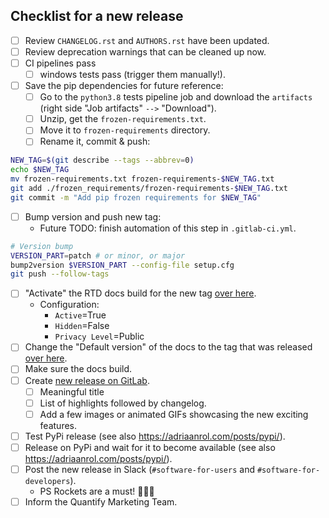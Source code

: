  ## Checklist for a new release

- [ ] Review `CHANGELOG.rst` and `AUTHORS.rst` have been updated.
- [ ] Review deprecation warnings that can be cleaned up now.
- [ ] CI pipelines pass
    - [ ] windows tests pass (trigger them manually!).
- [ ] Save the pip dependencies for future reference:
    - [ ] Go to the `python3.8` tests pipeline job and download the `artifacts` (right side "Job artifacts" `-->` "Download").
    - [ ] Unzip, get the `frozen-requirements.txt`.
    - [ ] Move it to `frozen-requirements` directory.
    - [ ] Rename it, commit & push:

```bash
NEW_TAG=$(git describe --tags --abbrev=0)
echo $NEW_TAG
mv frozen-requirements.txt frozen-requirements-$NEW_TAG.txt
git add ./frozen_requirements/frozen-requirements-$NEW_TAG.txt
git commit -m "Add pip frozen requirements for $NEW_TAG"
```
<!-- - [ ] Run **one** of the major/minor/patch version bump (manual) jobs in the CI pipeline of the MR. -->
<!--     - NB this can only be done after unix and windows test & docs jobs pass. -->

- [ ] Bump version and push new tag:
    - Future TODO: finish automation of this step in `.gitlab-ci.yml`.

```bash
# Version bump
VERSION_PART=patch # or minor, or major
bump2version $VERSION_PART --config-file setup.cfg
git push --follow-tags
```

- [ ] "Activate" the RTD docs build for the new tag [over here](https://readthedocs.com/projects/quantify-quantify-core/versions/).
    - Configuration:
        - `Active`=True
        - `Hidden`=False
        - `Privacy Level`=Public
- [ ] Change the "Default version" of the docs to the tag that was released [over here](https://readthedocs.com/dashboard/quantify-quantify-core/advanced/).
- [ ] Make sure the docs build.
- [ ] Create [new release on GitLab](https://gitlab.com/quantify-os/quantify-core/-/releases).
    - [ ] Meaningful title
    - [ ] List of highlights followed by changelog.
    - [ ] Add a few images or animated GIFs showcasing the new exciting features.

- [ ] Test PyPi release (see also https://adriaanrol.com/posts/pypi/).
- [ ] Release on PyPi and wait for it to become available (see also https://adriaanrol.com/posts/pypi/).
- [ ] Post the new release in Slack (`#software-for-users` and `#software-for-developers`).
    - PS Rockets are a must! 🚀🚀🚀
- [ ] Inform the Quantify Marketing Team.

